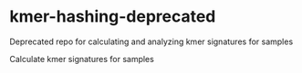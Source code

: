 # kmer-hashing-deprecated
Deprecated repo for calculating and analyzing kmer signatures for samples

Calculate kmer signatures for samples
